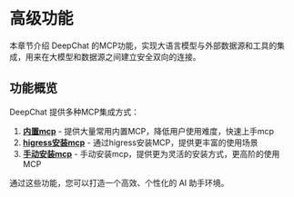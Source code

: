 # 高级功能

本章节介绍 DeepChat 的MCP功能，实现大语言模型与外部数据源和工具的集成，用来在大模型和数据源之间建立安全双向的连接。

## 功能概览

DeepChat 提供多种MCP集成方式：

1. [**内置mcp**](./built-in.md) - 提供大量常用内置MCP，降低用户使用难度，快速上手mcp
2. [**higress安装mcp**](./higress.md) - 通过higress安装MCP，提供更丰富的使用场景
3. [**手动安装mcp**](./custom.md) - 手动安装mcp，提供更为灵活的安装方式，更高阶的使用MCP

通过这些功能，您可以打造一个高效、个性化的 AI 助手环境。
